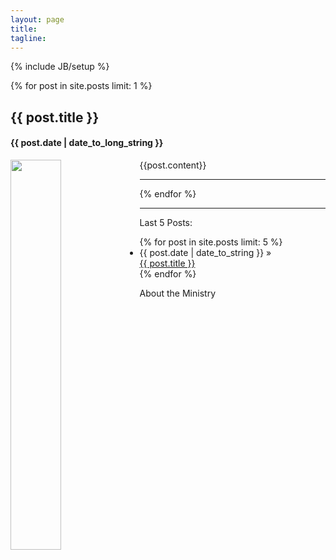 ```yaml
---
layout: page
title:
tagline: 
---
```

{% include JB/setup %}

<div class="row-fluid">
	<div class="span12">  
		{% for post in site.posts limit: 1 %}
			<h2>{{ post.title }}</h2>
			<h4>{{ post.date | date_to_long_string }}</h4>
			<p>
			<img src="{{post.image}}" width="40%" style="float:left;margin:0 5px 0 0;" />
			{{post.content}}
			</p>
			<hr>
		{% endfor %}
	</div>
</div>

<hr>

<div class="row-fluid">  
	<div class="span4">
		<p>Last 5 Posts:</p>
		<ul class="posts">
			{% for post in site.posts limit: 5 %}
			<li>
				<span>{{ post.date | date_to_string }}</span> &raquo; <br> <a href="{{ BASE_PATH }}{{ post.url }}">{{ post.title }}</a></li>
			{% endfor %}
		</ul>
	</div>  
	<div class="span4">
		<p></p>
	</div>  
	<div class="span4">
		<p>About the Ministry</p>
	</div>  
</div> 


